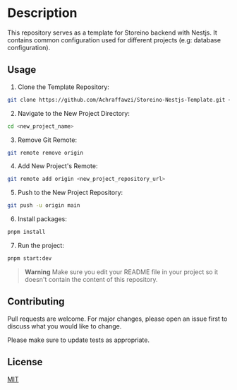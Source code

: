 # Description

This repository serves as a template for Storeino backend with Nestjs.
It contains common configuration used for different projects (e.g: database configuration).

## Usage

1. Clone the Template Repository:

```bash
git clone https://github.com/Achraffawzi/Storeino-Nestjs-Template.git <new_project_name>
```

2. Navigate to the New Project Directory:

```bash
cd <new_project_name>
```

3. Remove Git Remote:

```bash
git remote remove origin
```

4. Add New Project's Remote:

```bash
git remote add origin <new_project_repository_url>
```

5. Push to the New Project Repository:

```bash
git push -u origin main
```

6. Install packages:

```bash
pnpm install
```

7. Run the project:

```bash
pnpm start:dev
```


> **Warning**
> Make sure you edit your README file in your project so it doesn't contain the content of this repository.

## Contributing

Pull requests are welcome. For major changes, please open an issue first
to discuss what you would like to change.

Please make sure to update tests as appropriate.

## License

[MIT](https://choosealicense.com/licenses/mit/)
